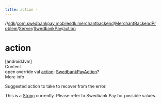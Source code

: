 ```yaml
---
title: action -
---
```

//[sdk](../../../../../index)/[com.swedbankpay.mobilesdk.merchantbackend](../../../index)/[MerchantBackendProblem](../../index)/[Server](../index)/[SwedbankPay](index)/[action](action)



# action  
[androidJvm]  
Content  
open override val [action](action): [SwedbankPayAction](../../../index.md#853214653%2FClasslikes%2F-1404661416)?  
More info  


Suggested action to take to recover from the error.



This is a [String](https://kotlinlang.org/api/latest/jvm/stdlib/kotlin/-string/index.html) currently. Please refer to Swedbank Pay for possible values.

  



